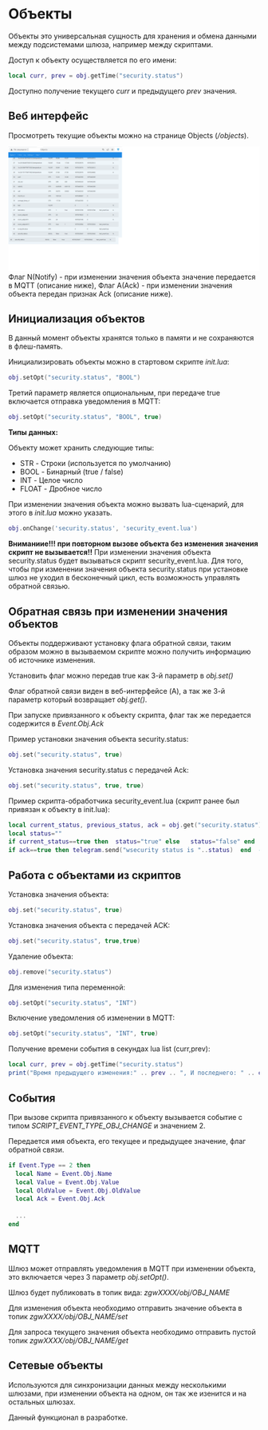 # Объекты

Объекты это универсальная сущность для хранения и обмена данными между подсистемами шлюза, например между скриптами.

Доступ к объекту осуществляется по его имени:
```lua
local curr, prev = obj.getTime("security.status")
```
Доступно получение текущего *curr*  и предыдущего *prev* значения. 

## Веб интерфейс
Просмотреть текущие объекты можно на странице Objects (*/objects*).

![object](/img/obj.png)
Флаг N(Notify) - при изменении значения объекта значение передается в MQTT (описание ниже),
Флаг A(Ack) - при изменении значения объекта передан признак Ack (описание ниже).

## Инициализация объектов
В данный момент объекты хранятся только в памяти и не сохраняются в флеш-память. 

Инициализировать  объекты   можно в стартовом скрипте *init.lua*:
```lua
obj.setOpt("security.status", "BOOL")
```

Третий параметр является опциональным, при передаче true  включается отправка  уведомления в MQTT:
```lua
obj.setOpt("security.status", "BOOL", true)
```

**Типы данных:**

Объекту может хранить следующие типы:
* STR - Строки (используется по умолчанию)
* BOOL - Бинарный (true / false)
* INT - Целое число
* FLOAT - Дробное число

При изменении значения объекта можно вызвать  lua-сценарий, для этого в *init.lua* можно указать. 

```lua
obj.onChange('security.status', 'security_event.lua')
```
**Вниманиие!!! при повторном вызове объекта без изменения значения скрипт не вызывается!!**  При изменении значения объекта  security.status будет вызываться скрипт security_event.lua.
Для того, чтобы при изменении значения объекта security.status при установке шлюз не уходил в бесконечный цикл, есть возможность управлять обратной связью.  




## Обратная связь при изменении значения объектов
Объекты поддерживают установку флага обратной связи, таким образом можно в вызываемом скрипте можно получить информацию об источнике изменения. 

Установить флаг можно передав true как 3-й параметр в *obj.set()*

Флаг обратной связи виден в веб-интерфейсе (A), а так же 3-й параметр который возвращает *obj.get()*.

При запуске привязанного к объекту скрипта, флаг так же передается содержится в *Event.Obj.Ack*

Пример установки значения объекта security.status:
```lua
obj.set("security.status", true)
```

Установка значения security.status с передачей Ack:
```lua
obj.set("security.status", true, true)
```


Пример скрипта-обработчика security_event.lua (скрипт ранее был привязан к объекту в init.lua):
```lua
local current_status, previous_status, ack = obj.get("security.status")
local status=""
if current_status==true then  status="true" else   status="false" end  --добавим обработчик булевых значений для склейки со строками
if ack==true then telegram.send("wsecurity status is "..status)  end  --отправляем уведомление только  в случае изменения значений с признаком ackw
```


## Работа с объектами из скриптов
Установка значения объекта:
```lua
obj.set("security.status", true)
```

Установка значения объекта с передачей ACK:
```lua
obj.set("security.status", true,true)
```

Удаление объекта:
```lua
obj.remove("security.status")
```

Для изменения типа переменной:
```lua
obj.setOpt("security.status", "INT")
```

Включение уведомления об изменении в MQTT:
```lua
obj.setOpt("security.status", "INT", true)
```

Получение времени события в секундах lua list (curr,prev):
```lua
local curr, prev = obj.getTime("security.status")
print("Время предыдущего изменения:" .. prev .. ", И последнего: " .. curr .. " длительность события: " .. curr-prev)
```

## События
При вызове скрипта привязанного к объекту вызывается событие с типом *SCRIPT_EVENT_TYPE_OBJ_CHANGE* и значением 2.

Передается имя объекта, его текущее и предыдущее значение, флаг обратной связи.

```lua
if Event.Type == 2 then
  local Name = Event.Obj.Name
  local Value = Event.Obj.Value
  local OldValue = Event.Obj.OldValue
  local Ack = Event.Obj.Ack
  
  ...
end
```


## MQTT
Шлюз может отправлять уведомления в MQTT при изменении объекта, это включается через 3 параметр *obj.setOpt()*.

Шлюз будет публиковать в топик вида: *zgwXXXX/obj/OBJ_NAME*

Для изменения объекта необходимо отправить значение объекта в топик *zgwXXXX/obj/OBJ_NAME/set*

Для запроса текущего значения объекта необходимо отправить пустой топик *zgwXXXX/obj/OBJ_NAME/get*

## Сетевые объекты
Используются для синхронизации данных между несколькими шлюзами, при изменении объекта на одном, он так же изенится и на остальных шлюзах.

Данный функционал в разработке.
